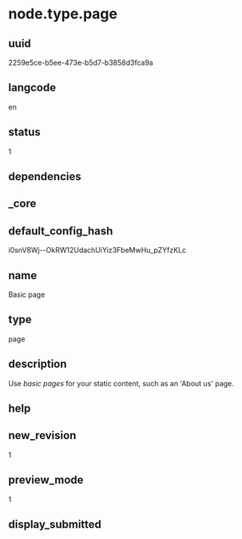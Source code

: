 # node.type.page

## uuid
2259e5ce-b5ee-473e-b5d7-b3858d3fca9a

## langcode
en

## status
1

## dependencies


## _core

## default_config_hash
i0snV8Wj--OkRW12UdachUiYiz3FbeMwHu_pZYfzKLc

## name
Basic page

## type
page

## description
Use <em>basic pages</em> for your static content, such as an 'About us' page.

## help


## new_revision
1

## preview_mode
1

## display_submitted

